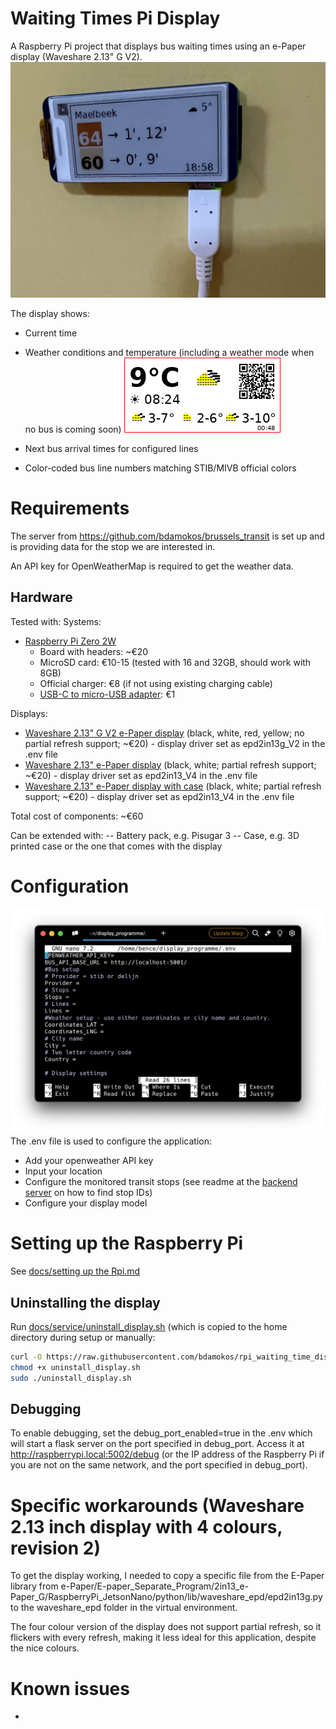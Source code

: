 # Waiting Times Pi Display

A Raspberry Pi project that displays bus waiting times using an e-Paper display (Waveshare 2.13" G V2).
![Display Example](docs/images/display_example.jpg)

The display shows:
- Current time
- Weather conditions and temperature (including a weather mode when no bus is coming soon)
![Weather Mode](docs/images/weather%20mode%20with%20dithered%20weather%20icons.png)

- Next bus arrival times for configured lines
- Color-coded bus line numbers matching STIB/MIVB official colors


# Requirements
The server from https://github.com/bdamokos/brussels_transit is set up and is providing data for the stop we are interested in.

An API key for OpenWeatherMap is required to get the weather data.

## Hardware
Tested with:
Systems:
- [Raspberry Pi Zero 2W](https://www.raspberrypi.com/products/raspberry-pi-zero-2-w/)
  - Board with headers: ~€20
  - MicroSD card: €10-15 (tested with 16 and 32GB, should work with 8GB)
  - Official charger: €8 (if not using existing charging cable)
  - [USB-C to micro-USB adapter](https://www.raspberrypi.com/products/usb-b-to-usb-c-adapter/): €1

Displays:
- [Waveshare 2.13" G V2 e-Paper display](https://www.waveshare.com/2.13inch-e-Paper-HAT-G.htm) (black, white, red, yellow; no partial refresh support; ~€20) - display driver set as epd2in13g_V2 in the .env file
- [Waveshare 2.13" e-Paper display](https://www.waveshare.com/2.13inch-e-paper-hat.htm) (black, white; partial refresh support; ~€20) - display driver set as epd2in13_V4 in the .env file
- [Waveshare 2.13" e-Paper display with case](https://www.waveshare.com/2.13inch-Touch-e-Paper-HAT-with-case.htm) (black, white; partial refresh support; ~€20) - display driver set as epd2in13_V4 in the .env file

Total cost of components: ~€60

Can be extended with:
-- Battery pack, e.g. Pisugar 3
-- Case, e.g. 3D printed case or the one that comes with the display

# Configuration
![.env file](docs/images/nano_env.png)
The .env file is used to configure the application:
- Add your openweather API key
- Input your location
- Configure the monitored transit stops (see readme at the [backend server](https://github.com/bdamokos/brussels_transit) on how to find stop IDs)
- Configure your display model

# Setting up the Raspberry Pi
See [docs/setting up the Rpi.md](docs/setting%20up%20the%20Rpi.md)

## Uninstalling the display
Run [docs/service/uninstall_display.sh](docs/service/uninstall_display.sh) (which is copied to the home directory during setup or manually:
``` bash
curl -O https://raw.githubusercontent.com/bdamokos/rpi_waiting_time_display/main/docs/service/uninstall_display.sh
chmod +x uninstall_display.sh
sudo ./uninstall_display.sh
```

## Debugging
To enable debugging, set the debug_port_enabled=true in the .env which will start a flask server on the port specified in debug_port. Access it at http://raspberrypi.local:5002/debug (or the IP address of the Raspberry Pi if you are not on the same network, and the port specified in debug_port).

# Specific workarounds (Waveshare 2.13 inch display with 4 colours, revision 2)
To get the display working, I needed to copy a specific file from the E-Paper library from 
e-Paper/E-paper_Separate_Program/2in13_e-Paper_G/RaspberryPi_JetsonNano/python/lib/waveshare_epd/epd2in13g.py
to the waveshare_epd folder in the virtual environment.

The four colour version of the display does not support partial refresh, so it flickers with every refresh, making it less ideal for this application, despite the nice colours.

# Known issues
- 
